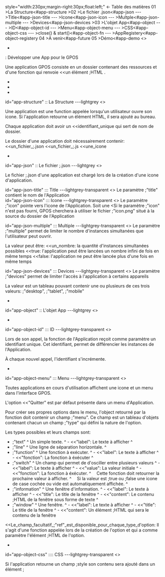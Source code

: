 	
<div>style="width:230px;margin-right:30px;float:left;"
    <- Table des matières
    01 >La Structure<#app-structure
    >02 >Le fichier .json<#app-json
    --- >Title<#app-json-title
    --- >Icone<#app-json-icon
    --- >Multple<#app-json-multiple
    --- >Devices<#app-json-devices
    >03 >L'objet App<#app-object
    --- >ID<#app-object-id
    --- >Menu<#app-object-menu
    --- >CSS<#app-object-css
    --- >close() & start()<#app-object-fn
    --- >AppRegistery<#app-object-registery
    04 >À venir<#app-future
    05 >Démo<#app-demo
<>

-
: Développer une App pour le GPOS

Une application GPOS consiste en un dossier contenant des ressources et d'une fonction qui renvoie <<un élément ;HTML .

-
-
-
<div>id="app-structure"
:: La Structure
---lightgrey
<>

Une application est une function appelée lorsqu'un utilisateur ouvre son icone.
Si l'application retourne un élément HTML, il sera ajouté au bureau.

Chaque application doit avoir un <<identifiant_unique qui sert de nom de dossier.

Le dossier d'une application doit nécessairement contenir:
<<un_fichier_;.json
<<un_fichier_;.js
<<une_icone


-
<div>id="app-json"
:: Le fichier ;.json
---lightgrey
<>

Le fichier ;.json d'une application est chargé lors de la création d'une icone d'application.


<div>id="app-json-title"
::: Title
---lightgrey-transparent
<>
Le paramètre ;"title" contient le nom de l'Application

<div>id="app-json-icon"
::: Icone
---lightgrey-transparent
<>
Le paramètre ;"icon" pointe vers l'icone de l'Application.
Soit une <<url_absolue soit une <<url_relative_au_dossier_de_l'Application

Si le paramètre ;"icon" n'est pas fourni, GPOS cherchera à utiliser le fichier ;"icon.png" situé à la source du dossier de l'Application

<div>id="app-json-multiple"
::: Multiple
---lightgrey-transparent
<>
Le paramètre ;"multiple" permet de limiter le nombre d'instances simultanées que l'utilisateur peut ouvrir.

La valeur peut être: 
<<un_nombre: la quantité d'instances simultanées possibles
<<true: l'application peut être lancées un nombre infini de fois en même temps 
<<false: l'application ne peut être lancée plus d'une fois en même temps

<div>id="app-json-devices"
::: Devices
---lightgrey-transparent
<>
Le paramètre ;"devices" permet de limiter l'accès à l'application à certains appareils

La valeur est un tableau pouvant contenir une ou plusieurs de ces trois valeurs:
;"desktop", ;"tablet", ;"mobile"

-
<div>id="app-object"
:: L'objet App
---lightgrey
<>

-
<div>id="app-object-id"
::: ID
---lightgrey-transparent
<>

Lors de son appel, la fonction de l'Application reçoit comme paramètre un identifiant unique.
Cet identifiant, permet de différencier les instances de l'Application.

À chaque nouvel appel, l'identifiant s'incrémente.

-
<div>id="app-object-menu"
::: Menu
---lightgrey-transparent
<>

Toutes applications en cours d'utilisation affichent une icone et un menu dans l'interface GPOS.

L'option <<"Quitter" est par défaut présente dans un menu d'Application.

Pour créer ses propres options dans le menu, l'object retourné par la fonction doit contenir un champ ;"menu".
Ce champ est un tableau d'objets contenant chacun un champ ;"type" qui défini la nature de l'option.

Les types possibles et leurs champs sont:

- ;"text"
^ Un simple texte.
^ - <<"label": Le texte à afficher
^ &nbsp;
- ;"line"
^ Une ligne de séparation horizontale.
^ &nbsp;
- ;"function" 
^ Une fonction à exécuter.
^ - <<"label": Le texte à afficher
^ - <<"fonction": La fonction à éxécuter
^ &nbsp;
- ;"switch"
^ Un champ qui permet de d'osciller entre plusieurs valeurs
^ - <<"label": Le texte à afficher
^ - <<"value": La valeur initiale
^ - <<"fonction": La fonction à éxécuter. 
^ &emsp;Cette fonction doit retourner la prochaine valeur à afficher.
^ &emsp;Si la valeur est ;true ou ;false une icone de case cochée ou vide est automatiquement affichée.
^ &nbsp;
- ;"information" 
^ Une fenêtre d'information.
^ - <<"label": Le texte à afficher
^ - <<"title": Le title de la fenêtre
^ - <<"content": Le contenu ;HTML de la fenêtre sous forme de texte
^ &nbsp;
- ;"window" 
^ Une fenêtre.
^ - <<"label": Le texte à afficher
^ - <<"title": Le title de la fenêtre
^ - <<"content": Un élément ;HTML qui sera le contenu de la fenêtre

<<Le_champ_facultatif_;"ref"_est_disponible_pour_chaque_type_d'option:
Il s'agit d'une fonction appelée lors de la création de l'option et qui a comme paramètre l'élément ;HTML de l'option.


-
<div>id="app-object-css"
:::: CSS
---lightgrey-transparent
<>

Si l'application retourne un champ ;style son contenu sera ajouté dans un élément ;<style> dans l'élément ;<head> de la page lors du lancement de l'application.
Les styles ne sont inclus qu'une fois même si plusieurs instances de l'application sont ouvertes et sont supprimés de la page quand l'application est fermée.

-
<div>id="app-object-fn"
:::: close() & start()
---lightgrey-transparent
<>

La fonction ;start() est appelée juste après que l'élément de l'application soit intégré au GPOS.

Par défaut, lorsque l'utilisateur quitte l'application, l'élément et le menu de l'application sont effacés en fondu puis supprimé de la page ^(en_400_millisecondes).

Si une fonction ;close(default) est définie, elle est appelée lors de la fermeture de l'application et remplace le comportement par défaut.
Le paramètre ;default est un callback de la fonction de fermeture par défaut.

-
<div>id="app-object-registery"
:::: AppRegistery
---lightgrey-transparent
<>
Pour permettre à une application d'être utilisée il faut l'enregistrer dans le ;AppRegistery du GPOS.

;;js;;
; GPOS.registerApp( "identifiant" , AppFunction );
;;;;

L'identifiant doit correspondre au nom du dossier source de l'application.

-
<div>id="app-future"
:: À venir
---lightgrey
<>
-&nbsp;Catalogue d'applications
-&nbsp;Type d'option pour menu d'application: Slider
-&nbsp;Loader lors du chargement d'applications

-
-

<div>style="padding:20px;border:2px solid whitesmoke;background-color:rgb(253,253,253)" id="app-demo"
:: App Démo: _Torche
-
<"Structure">white
- torchlight/
-- app.json
-- app.js
-- icon.png

<".json">
;;json;;
; {
&#8199;"title":&#8199;"Torche",
&#8199;"multiple":&#8199;false,
&#8199;"devices":&#8199;&#91; "desktop" ],
}
;;;;

<:"Code">
<code>
;;js;;
function TorchLightApp(id){
&nbsp;
&#8199;var App = {};
&#8199;
&#8199;var Element = document.createElement("div");
&nbsp;
&#8199;function update(){
&#8199;&#8199;Element.style.backgroundImage = `radial-gradient(circle at ${MOUSE.X}px ${MOUSE.Y}px,transparent ${powers&#91;power]&#91;1]}, #000)`;
&#8199;};
&#8199;function enter(){
&#8199;&#8199;Element.style.backgroundColor = 'transparent';
&#8199;};
&#8199;function leave(){
&#8199;&#8199;Element.style.backgroundColor = '#000';
&#8199;};
&#8199;
&#8199;let power = 0;
&#8199;let powers = &#91;&#91;"high",''],&#91;'medium',',rgba(0,0,0,0.8)'],&#91;'low',',#000'],&#91;'minimum',',#000,#000']];
&nbsp;
&#8199;function togglePower(){
&#8199;&#8199;power++;
&#8199;&#8199;if(power>powers.length-1){
&#8199;&#8199;&#8199;power = 0;
&#8199;&#8199;}
&#8199;&#8199;update();
&#8199;&#8199;return powers&#91;power]&#91;0];
&#8199;}
;;;;
;;css;;
&#8199;App.style = 
&#8199;&#8199;`div[data-appid='torchlight'] {
&#8199;&#8199;&#8199;&#8199;position: fixed;
&#8199;&#8199;&#8199;&#8199;z-index: 9999999;
&#8199;&#8199;&#8199;&#8199;top: 0;
&#8199;&#8199;&#8199;&#8199;left: 0;
&#8199;&#8199;&#8199;&#8199;right: 0;
&#8199;&#8199;&#8199;&#8199;bottom: 0;
&#8199;&#8199;&#8199;&#8199;pointer-events: none;
&#8199;&#8199;&#8199;&#8199;transition:opacity 0.4s, background-color 0.4s;
&#8199;&#8199;&#8199;&#8199;opacity:0;
&#8199;&#8199;}`;
;;js;;
&#8199;App.menu = &#91;
&#8199;&#8199;{
&#8199;&#8199;&#8199;"type":"switch",
&#8199;&#8199;&#8199;"label":"Puissance",
&#8199;&#8199;&#8199;"function":togglePower,
&#8199;&#8199;&#8199;"value":powers&#91;power]&#91;0]
&#8199;&#8199;}
&#8199;];
&nbsp;
&#8199;App.start = function(){
&#8199;&#8199;window.addEventListener("mousemove", update);
&#8199;&#8199;document.addEventListener("mouseenter", enter);
&#8199;&#8199;document.addEventListener("mouseleave", leave);
&#8199;&#8199;update();
&#8199;&#8199;setTimeout(()=>{
&#8199;&#8199;&#8199;Element.style.opacity = '1';
&#8199;&#8199;},100);
&#8199;}
&nbsp;
&#8199;App.close = function(def){
&#8199;&#8199;window.removeEventListener("mousemove", update);
&#8199;&#8199;window.removeEventListener("mouseenter", enter);
&#8199;&#8199;window.removeEventListener("mouseleave", leave);
&#8199;&#8199;def();
&#8199;}
&nbsp;
&#8199;App.element = Element;
&nbsp;
&#8199;return App;
}
GPOS.registerApp("torchlight",TorchLightApp);
;;;;
<>
<>

